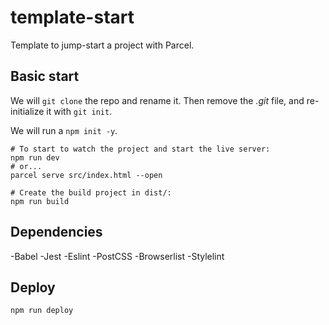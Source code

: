 # template-start

Template to jump-start a project with Parcel.

## Basic start

We will `git clone` the repo and rename it.
Then remove the _.git_ file, and re-initialize it with `git init`.

We will run a `npm init -y`.

```terminal
# To start to watch the project and start the live server:
npm run dev
# or...
parcel serve src/index.html --open
```

```terminal
# Create the build project in dist/:
npm run build
```

## Dependencies

-Babel
-Jest
-Eslint
-PostCSS
-Browserlist
-Stylelint

## Deploy

```terminal
npm run deploy
```
